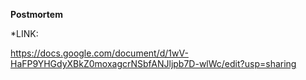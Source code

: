 **Postmortem**

*LINK:

https://docs.google.com/document/d/1wV-HaFP9YHGdyXBkZ0moxagcrNSbfANJljpb7D-wlWc/edit?usp=sharing
